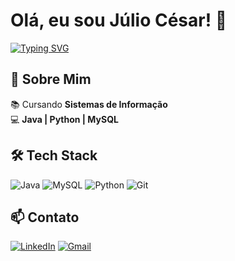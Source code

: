 # Olá, eu sou Júlio César! 👋  
[![Typing SVG](https://readme-typing-svg.demolab.com?font=Space+Mono&size=20&duration=3200&pause=1000&color=A78BFA&background=0F172A&width=450&lines=Back-End+Developer&center=true)](https://git.io/typing-svg)

## 🚀 Sobre Mim
📚 Cursando **Sistemas de Informação**  
💻 **Java | Python | MySQL**  

## 🛠️ Tech Stack
![Java](https://img.shields.io/badge/Java-ED8B00?logo=openjdk&logoColor=white)
![MySQL](https://img.shields.io/badge/MySQL-005C84?logo=mysql&logoColor=white)
![Python](https://img.shields.io/badge/Python-3776AB?logo=python&logoColor=white)
![Git](https://img.shields.io/badge/Git-F05032?logo=git&logoColor=white)

## 📫 Contato
[![LinkedIn](https://img.shields.io/badge/LinkedIn-0077B5?logo=linkedin&logoColor=white)](https://linkedin.com/in/júlio-césar-b6b386367)
[![Gmail](https://img.shields.io/badge/Gmail-D14836?logo=gmail&logoColor=white)](mailto:julio.santos.developer@gmail.com)
